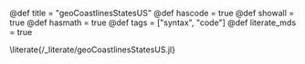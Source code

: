 @def title = "geoCoastlinesStatesUS"
@def hascode = true
@def showall = true
@def hasmath = true
@def tags = ["syntax", "code"]
@def literate_mds = true

\literate{/_literate/geoCoastlinesStatesUS.jl}
